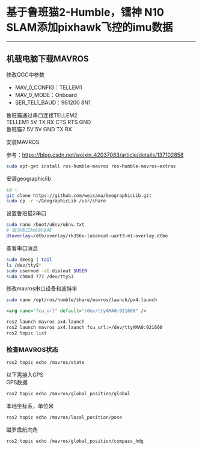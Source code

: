 # 基于鲁班猫2-Humble，镭神 N10 SLAM添加pixhawk飞控的imu数据

---

## 机载电脑下载MAVROS

修改QGC中参数

- MAV_0_CONFIG：TELLEM1
- MAV_0_MODE：Onboard
- SER_TEL1_BAUD：961200 8N1

鲁班猫通过串口连接TELLEM2  
TELLEM1  5V TX RX CTS RTS GND  
鲁班猫2   5V 5V GND TX RX

安装MAVROS

参考：https://blog.csdn.net/weixin_42037083/article/details/137102858

```bash
sudo apt-get install ros-humble-mavros ros-humble-mavros-extras
```

安装geographiclib

```bash
cd ~
git clone https://github.com/weisama/GeographicLib.git
sudo cp -r ~/GeographicLib /usr/share
```

设置鲁班猫2串口

```bash
sudo nano /boot/uEnv/uEnv.txt
# 取消串口3m0的注释
dtoverlay=/dtb/overlay/rk356x-lubancat-uart3-m1-overlay.dtbo
```

查看串口消息

```bash
sudo dmesg | tail
ls /dev/ttyS*
sudo usermod -aG dialout $USER
sudo chmod 777 /dev/ttyS3
```

修改mavros串口设备和波特率

```bash
sudo nano /opt/ros/humble/share/mavros/launch/px4.launch
```

```xml
<arg name="fcu_url" default="/dev/ttyAMA0:921600" />
```

```bash
ros2 launch mavros px4.launch
ros2 launch mavros px4.launch fcu_url:=/dev/ttyAMA0:921600
ros2 topic list
```

### 检查MAVROS状态

```bash
ros2 topic echo /mavros/state
```

以下需接入GPS  
GPS数据

```bash
ros2 topic echo /mavros/global_position/global
```

本地坐标系，单位米

```bash
ros2 topic echo /mavros/local_position/pose
```

磁罗盘航向角

```bash
ros2 topic echo /mavros/global_position/compass_hdg
```
